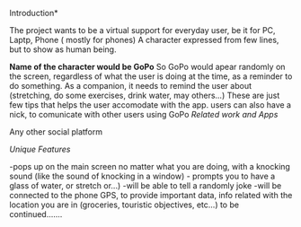 Introduction*

The project wants to be a virtual support for everyday user, be it for PC, Laptp, Phone ( mostly for phones) 
A character expressed from few lines, but to show as human being.

**Name of the character would be GoPo**
So GoPo would apear randomly on the screen, regardless of what the user is doing at the time, as a reminder to do something.
As a companion, it needs to remind the user about (stretching, do some exercises, drink water, may others...)
These are just few tips that helps the user accomodate with the app.
users can also have a nick, to comunicate with other users using GoPo
*Related work and Apps*

Any other social platform




*Unique Features*

-pops up on the main screen no matter what you are doing, with a knocking sound (like the sound of knocking in a window)
	- prompts you to have a glass of water, or stretch or...)
-will be able to tell a randomly joke 
-will be connected to the phone GPS, to provide important data, info related with the location you are in (groceries, touristic objectives, etc...)
to be continued.......
